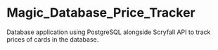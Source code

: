 # Magic_Database_Price_Tracker

Database application using PostgreSQL alongside Scryfall API to track prices of cards in the database.

